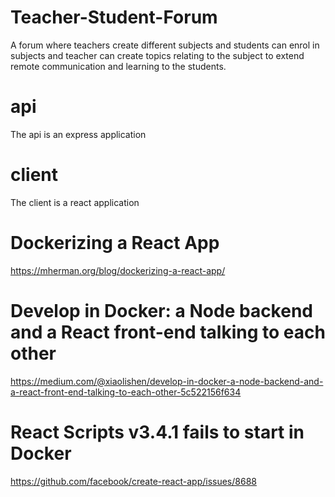# Teacher-Student-Forum
A forum where teachers create different subjects and students can enrol in subjects and teacher can create topics relating to the subject to extend remote communication and learning to the students. 

# api
The api is an express application

# client
The client is a react application

# Dockerizing a React App

https://mherman.org/blog/dockerizing-a-react-app/

# Develop in Docker: a Node backend and a React front-end talking to each other
https://medium.com/@xiaolishen/develop-in-docker-a-node-backend-and-a-react-front-end-talking-to-each-other-5c522156f634

# React Scripts v3.4.1 fails to start in Docker

https://github.com/facebook/create-react-app/issues/8688